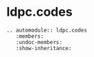 # ldpc.codes

```{eval-rst}
.. automodule:: ldpc.codes
   :members:
   :undoc-members:
   :show-inheritance:
```
